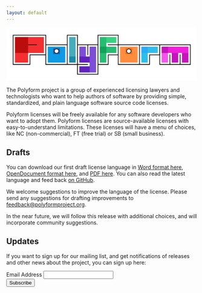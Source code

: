 ```yaml
---
layout: default
---
```


![Polyform](/logo.svg)

The Polyform project is a group of experienced licensing lawyers and technologists who want to help authors of software by providing simple, standardized, and plain language software source code licenses.

Polyform licenses will be freely available for any software developers who want to adopt them.  Polyform licenses are source-available licenses with easy-to-understand limitations.  These licenses will have a menu of choices, like NC (non-commercial), FT (free trial) or SB (small business). 

## Drafts

You can download our first draft license language in [Word format here](/polyform-v1.0.0-pre.1.docx), [OpenDocument format here](/polyform-v1.0.0-pre.1.odt), and [PDF here](/polyform-v1.0.0-pre.1.pdf).  You can also read the latest language and feed back [on GitHub](https://github.com/polyformproject/polyform-licenses).

We welcome suggestions to improve the language of the license.  Please send any suggestions for drafting improvements to [feedback@polyformproject.org](mailto:feedback@polyformproject.org).

In the near future, we will follow this release with additional choices, and will incorporate community suggestions.

## Updates

If you want to sign up for our mailing list, and get notifications of releases and other news about the project, you can sign up here:

<!-- Begin Mailchimp Signup Form -->
<div id="mc_embed_signup">
  <form action="https://kemitchell.us20.list-manage.com/subscribe/post?u=b2e4a9ce258a9e21fb37ee7f8&amp;id=f48d8bcccc" method="post" id="mc-embedded-subscribe-form" name="mc-embedded-subscribe-form" class="validate" target="_blank" novalidate="novalidate">
    <div id="mc_embed_signup_scroll">
      <div class="mc-field-group">
        <label for="mce-EMAIL">Email Address </label>
        <input type="email" value="" name="EMAIL" class="required email" id="mce-EMAIL">
      </div>
      <div id="mce-responses" class="clear">
        <div class="response" id="mce-error-response" style="display:none"></div>
        <div class="response" id="mce-success-response" style="display:none"></div>
      </div>
      <!-- real people should not fill this in and expect good things - do not remove this or risk form bot signups-->
      <div style="position: absolute; left: -5000px;" aria-hidden="true"><input type="text" name="b_b2e4a9ce258a9e21fb37ee7f8_f48d8bcccc" tabindex="-1" value=""></div>
      <div class="clear"><input type="submit" value="Subscribe" name="subscribe" id="mc-embedded-subscribe" class="button"></div>
    </div>
  </form>
</div>
<!-- End Mailchimp Signup Form -->

